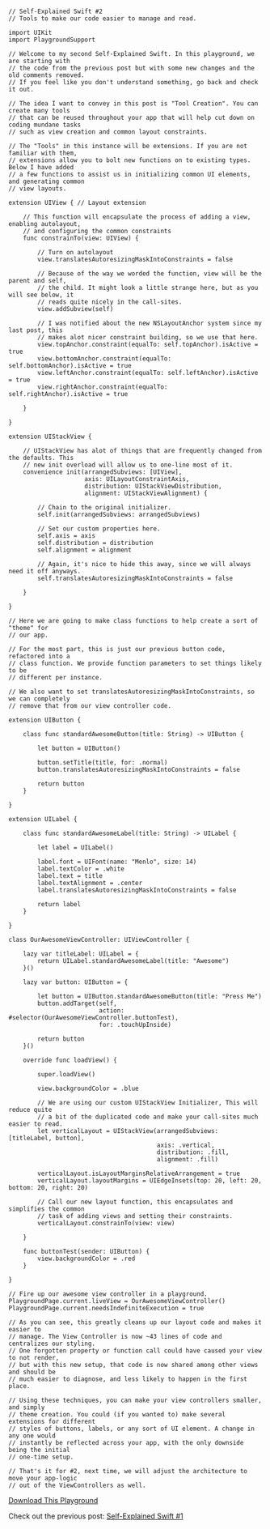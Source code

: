 <!--
Title: Self-Explained Swift #2
Description: Improving Our Layout Code
Date: 2017/01/19
Template: post
Blog: true
-->

<pre><code class='language-swift'>
// Self-Explained Swift #2
// Tools to make our code easier to manage and read.

import UIKit
import PlaygroundSupport

// Welcome to my second Self-Explained Swift. In this playground, we are starting with
// the code from the previous post but with some new changes and the old comments removed.
// If you feel like you don't understand something, go back and check it out.

// The idea I want to convey in this post is "Tool Creation". You can create many tools
// that can be reused throughout your app that will help cut down on coding mundane tasks
// such as view creation and common layout constraints.

// The "Tools" in this instance will be extensions. If you are not familiar with them,
// extensions allow you to bolt new functions on to existing types. Below I have added
// a few functions to assist us in initializing common UI elements, and generating common
// view layouts.

extension UIView { // Layout extension

    // This function will encapsulate the process of adding a view, enabling autolayout,
    // and configuring the common constraints
    func constrainTo(view: UIView) {

        // Turn on autolayout
        view.translatesAutoresizingMaskIntoConstraints = false

        // Because of the way we worded the function, view will be the parent and self,
        // the child. It might look a little strange here, but as you will see below, it
        // reads quite nicely in the call-sites.
        view.addSubview(self)

        // I was notified about the new NSLayoutAnchor system since my last post, this
        // makes alot nicer constraint building, so we use that here.
        view.topAnchor.constraint(equalTo: self.topAnchor).isActive = true
        view.bottomAnchor.constraint(equalTo: self.bottomAnchor).isActive = true
        view.leftAnchor.constraint(equalTo: self.leftAnchor).isActive = true
        view.rightAnchor.constraint(equalTo: self.rightAnchor).isActive = true

    }

}

extension UIStackView {

    // UIStackView has alot of things that are frequently changed from the defaults. This
    // new init overload will allow us to one-line most of it.
    convenience init(arrangedSubviews: [UIView],
                     axis: UILayoutConstraintAxis,
                     distribution: UIStackViewDistribution,
                     alignment: UIStackViewAlignment) {

        // Chain to the original initializer.
        self.init(arrangedSubviews: arrangedSubviews)

        // Set our custom properties here.
        self.axis = axis
        self.distribution = distribution
        self.alignment = alignment

        // Again, it's nice to hide this away, since we will always need it off anyways.
        self.translatesAutoresizingMaskIntoConstraints = false

    }

}

// Here we are going to make class functions to help create a sort of "theme" for
// our app.

// For the most part, this is just our previous button code, refactored into a
// class function. We provide function parameters to set things likely to be
// different per instance.

// We also want to set translatesAutoresizingMaskIntoConstraints, so we can completely
// remove that from our view controller code.

extension UIButton {

    class func standardAwesomeButton(title: String) -> UIButton {

        let button = UIButton()

        button.setTitle(title, for: .normal)
        button.translatesAutoresizingMaskIntoConstraints = false

        return button
    }

}

extension UILabel {

    class func standardAwesomeLabel(title: String) -> UILabel {

        let label = UILabel()

        label.font = UIFont(name: "Menlo", size: 14)
        label.textColor = .white
        label.text = title
        label.textAlignment = .center
        label.translatesAutoresizingMaskIntoConstraints = false

        return label
    }

}

class OurAwesomeViewController: UIViewController {

    lazy var titleLabel: UILabel = {
        return UILabel.standardAwesomeLabel(title: "Awesome")
    }()

    lazy var button: UIButton = {

        let button = UIButton.standardAwesomeButton(title: "Press Me")
        button.addTarget(self,
                         action: #selector(OurAwesomeViewController.buttonTest),
                         for: .touchUpInside)

        return button
    }()

    override func loadView() {

        super.loadView()

        view.backgroundColor = .blue

        // We are using our custom UIStackView Initializer, This will reduce quite
        // a bit of the duplicated code and make your call-sites much easier to read.
        let verticalLayout = UIStackView(arrangedSubviews: [titleLabel, button],
                                         axis: .vertical,
                                         distribution: .fill,
                                         alignment: .fill)

        verticalLayout.isLayoutMarginsRelativeArrangement = true
        verticalLayout.layoutMargins = UIEdgeInsets(top: 20, left: 20, bottom: 20, right: 20)

        // Call our new layout function, this encapsulates and simplifies the common
        // task of adding views and setting their constraints.
        verticalLayout.constrainTo(view: view)

    }

    func buttonTest(sender: UIButton) {
        view.backgroundColor = .red
    }

}

// Fire up our awesome view controller in a playground.
PlaygroundPage.current.liveView = OurAwesomeViewController()
PlaygroundPage.current.needsIndefiniteExecution = true

// As you can see, this greatly cleans up our layout code and makes it easier to
// manage. The View Controller is now ~43 lines of code and centralizes our styling.
// One forgotten property or function call could have caused your view to not render,
// but with this new setup, that code is now shared among other views and should be
// much easier to diagnose, and less likely to happen in the first place.

// Using these techniques, you can make your view controllers smaller, and simply
// theme creation. You could (if you wanted to) make several extensions for different
// styles of buttons, labels, or any sort of UI element. A change in any one would
// instantly be reflected across your app, with the only downside being the initial
// one-time setup.

// That's it for #2, next time, we will adjust the architecture to move your app-logic
// out of the ViewControllers as well.
</code></pre>

[Download This Playground][1]

Check out the previous post: [Self-Explained Swift #1][2]

[1]: content/downloads/2-LayoutImproved.zip
[2]: blog/2016.12.28